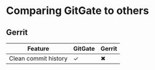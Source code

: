 
Comparing GitGate to others
===========================


## Gerrit

<table class="table">
    <thead>
      <tr>
        <th>Feature</th>
        <th>GitGate</th>
        <th>Gerrit</th>
      </tr>
    </thead>
    <tbody>
      <tr>
        <td>Clean commit history</td>
        <td>&#x2713;</td>
        <td>&#x2716;</td>
      </tr>
    </tbody>
</table>
